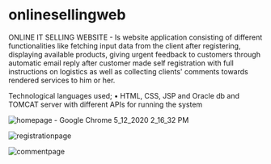 # onlinesellingweb

ONLINE IT SELLING WEBSITE - Is website application consisting of different functionalities like fetching input data from the client after registering, displaying available products, giving urgent feedback to customers through automatic email reply after customer made self registration with full instructions on logistics as well as collecting clients' comments towards rendered services to him or her.


Technological languages used; • HTML, CSS, JSP and Oracle db and TOMCAT server with different APIs for running the system

![homepage - Google Chrome 5_12_2020 2_16_32 PM](https://user-images.githubusercontent.com/52234785/81717505-4fe11880-9483-11ea-82b9-761a56315f5f.gif)

![registrationpage](https://user-images.githubusercontent.com/52234785/81473212-96c1da80-9205-11ea-8ead-d90789d20aa7.PNG)

![commentpage](https://user-images.githubusercontent.com/52234785/81473063-d76d2400-9204-11ea-8e52-743a9259aa9e.PNG)




